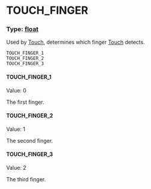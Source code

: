 # TOUCH_FINGER
### Type: [float](/MdDocs/Types/Float.md)
Used by [Touch](/MdDocs/Events/Touch.md), determines which finger [Touch](/MdDocs/Events/Touch.md) detects.
```
TOUCH_FINGER_1
TOUCH_FINGER_2
TOUCH_FINGER_3
```
#### TOUCH_FINGER_1
Value: 0

The first finger.
#### TOUCH_FINGER_2
Value: 1

The second finger.
#### TOUCH_FINGER_3
Value: 2

The third finger.
